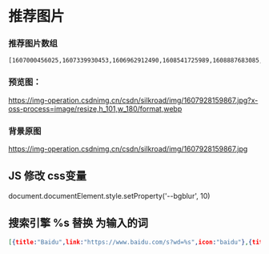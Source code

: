 # 推荐图片
### 推荐图片数组
```
[1607000456025,1607339930453,1606962912490,1608541725989,1608887683085,1608887818548,1610005831008,1606907992489,1608540246770,1608197538734,1610005685343,1610005754342,1610005408982,1610005443971,1610005221621,1610005317056,1607073541855,1607928588648,1606900152714,1607339953570,1607928532533,1607928830398,1607928974044,1607928032100,1607909179440,1607928802165,1607928508575,1607928212297,1606963688288,1606901823143,1606963716780,1607928159867,1607927943741,1607909454777,1607928059973,1607928482261,1607928137877,1607339979828,1607928188679,1607340319189,1606908056351,1608888410481,1608888918845,1608888237590,1608888304110,1606901255809,1606829996675,1608887727706,1607339751761,160696387585]
```

### 预览图：
https://img-operation.csdnimg.cn/csdn/silkroad/img/1607928159867.jpg?x-oss-process=image/resize,h_101,w_180/format,webp

### 背景原图
https://img-operation.csdnimg.cn/csdn/silkroad/img/1607928159867.jpg

## JS 修改 css变量
document.documentElement.style.setProperty('--bgblur', 10)

## 搜索引擎  %s 替换 为输入的词
```json
[{title:"Baidu",link:"https://www.baidu.com/s?wd=%s",icon:"baidu"},{title:"Google",link:"https://www.google.com/search?q=%s",icon:"google"},{title:"必应",link:"https://cn.bing.com/search?q=%s",icon:"bing"},{title:"维基百科",link:"https://www.wikipedia.org/w/index.php?title=Special:Search&search=%s",icon:"wiki"},{title:"GitHub",link:"https://github.com/search?q=%s",icon:"github"},{title:"知乎",link:"https://www.zhihu.com/search?type=content&q=%s",icon:"zhihu"},{title: "CSDN",link:"https://so.csdn.net/so/search/s.do?q=%s",icon:"csdn"},{title:"Stackoverflow",link:"https://stackoverflow.com/search?q=%s",icon:"stackoverflow"}]
```

